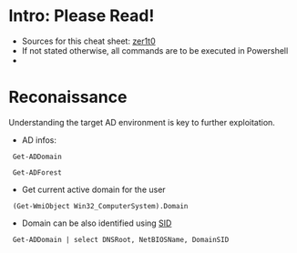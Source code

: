 # Intro: Please Read!
* Sources for this cheat sheet: [zer1t0](https://zer1t0.gitlab.io/posts/attacking_ad/)
* If not stated otherwise, all commands are to be executed in Powershell
* 

# Reconaissance

Understanding the target AD environment is key to further exploitation.
* AD infos:  

<code> Get-ADDomain </code>

<code> Get-ADForest</code>

* Get current active domain for the user

<code> (Get-WmiObject Win32_ComputerSystem).Domain </code>

* Domain can be also identified using [SID](https://docs.microsoft.com/en-us/windows/security/identity-protection/access-control/security-identifiers)

<code> Get-ADDomain | select DNSRoot, NetBIOSName, DomainSID </code>
